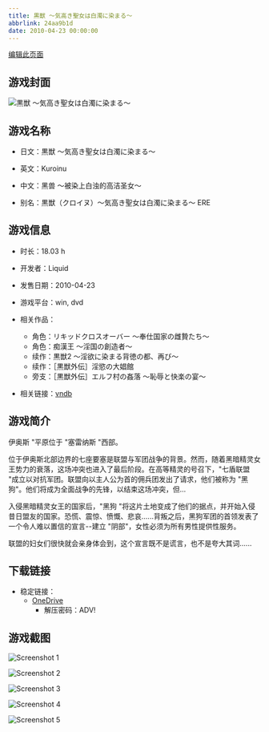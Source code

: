 ```yaml
---
title: 黒獣 ～気高き聖女は白濁に染まる～
abbrlink: 24aa9b1d
date: 2010-04-23 00:00:00
---
```

[编辑此页面](https://github.com/ACG-3/ADV3-source/blob/main/source/_posts/games/%E9%BB%92%E7%8D%A3%20%EF%BD%9E%E6%B0%97%E9%AB%98%E3%81%8D%E8%81%96%E5%A5%B3%E3%81%AF%E7%99%BD%E6%BF%81%E3%81%AB%E6%9F%93%E3%81%BE%E3%82%8B%EF%BD%9E.md)

## 游戏封面

![黒獣 ～気高き聖女は白濁に染まる～](https://pan.timero.xyz/onedrive/img_lib_001/%E9%BB%92%E7%8D%A3%20%EF%BD%9E%E6%B0%97%E9%AB%98%E3%81%8D%E8%81%96%E5%A5%B3%E3%81%AF%E7%99%BD%E6%BF%81%E3%81%AB%E6%9F%93%E3%81%BE%E3%82%8B%EF%BD%9E_cover.avif)


## 游戏名称

- 日文：黒獣 ～気高き聖女は白濁に染まる～
- 英文：Kuroinu
- 中文：黑兽 〜被染上白浊的高洁圣女〜

- 别名：黒獣（クロイヌ）～気高き聖女は白濁に染まる～ ERE


## 游戏信息

- 时长：18.03 h
- 开发者：Liquid
- 发售日期：2010-04-23
- 游戏平台：win, dvd
- 相关作品：
   - 角色：リキッドクロスオーバー ～奉仕国家の雌贄たち～
   - 角色：痴漢王 ～淫国の創造者～
   - 续作：黒獣2 ～淫欲に染まる背徳の都、再び～
   - 续作：［黒獣外伝］淫慾の大娼館
   - 旁支：［黒獣外伝］エルフ村の姦落 ～恥辱と快楽の宴～

- 相关链接：[vndb](https://vndb.org/v3706)


## 游戏简介

伊奥斯 "平原位于 "塞雷纳斯 "西部。

位于伊奥斯北部边界的七座要塞是联盟与军团战争的背景。然而，随着黑暗精灵女王势力的衰落，这场冲突也进入了最后阶段。在高等精灵的号召下，"七盾联盟 "成立以对抗军团。联盟向以主人公为首的佣兵团发出了请求，他们被称为 "黑狗"。他们将成为全面战争的先锋，以结束这场冲突，但...

入侵黑暗精灵女王的国家后，"黑狗 "将这片土地变成了他们的据点，并开始入侵昔日盟友的国家。恐慌、震惊、愤慨、悲哀......背叛之后，黑狗军团的首领发表了一个令人难以置信的宣言--建立 "阴部"，女性必须为所有男性提供性服务。

联盟的妇女们很快就会亲身体会到，这个宣言既不是谎言，也不是夸大其词......




## 下载链接

- 稳定链接：
    - [OneDrive](https://pan.timero.xyz/onedrive/adv_lib_001/%E9%BB%92%E7%8D%A3%20%EF%BD%9E%E6%B0%97%E9%AB%98%E3%81%8D%E8%81%96%E5%A5%B3%E3%81%AF%E7%99%BD%E6%BF%81%E3%81%AB%E6%9F%93%E3%81%BE%E3%82%8B%EF%BD%9E)
        - 解压密码：ADV!



## 游戏截图


![Screenshot 1](https://pan.timero.xyz/onedrive/img_lib_001/%E9%BB%92%E7%8D%A3%20%EF%BD%9E%E6%B0%97%E9%AB%98%E3%81%8D%E8%81%96%E5%A5%B3%E3%81%AF%E7%99%BD%E6%BF%81%E3%81%AB%E6%9F%93%E3%81%BE%E3%82%8B%EF%BD%9E_Screenshot_1.avif)

![Screenshot 2](https://pan.timero.xyz/onedrive/img_lib_001/%E9%BB%92%E7%8D%A3%20%EF%BD%9E%E6%B0%97%E9%AB%98%E3%81%8D%E8%81%96%E5%A5%B3%E3%81%AF%E7%99%BD%E6%BF%81%E3%81%AB%E6%9F%93%E3%81%BE%E3%82%8B%EF%BD%9E_Screenshot_2.avif)

![Screenshot 3](https://pan.timero.xyz/onedrive/img_lib_001/%E9%BB%92%E7%8D%A3%20%EF%BD%9E%E6%B0%97%E9%AB%98%E3%81%8D%E8%81%96%E5%A5%B3%E3%81%AF%E7%99%BD%E6%BF%81%E3%81%AB%E6%9F%93%E3%81%BE%E3%82%8B%EF%BD%9E_Screenshot_3.avif)

![Screenshot 4](https://pan.timero.xyz/onedrive/img_lib_001/%E9%BB%92%E7%8D%A3%20%EF%BD%9E%E6%B0%97%E9%AB%98%E3%81%8D%E8%81%96%E5%A5%B3%E3%81%AF%E7%99%BD%E6%BF%81%E3%81%AB%E6%9F%93%E3%81%BE%E3%82%8B%EF%BD%9E_Screenshot_4.avif)

![Screenshot 5](https://pan.timero.xyz/onedrive/img_lib_001/%E9%BB%92%E7%8D%A3%20%EF%BD%9E%E6%B0%97%E9%AB%98%E3%81%8D%E8%81%96%E5%A5%B3%E3%81%AF%E7%99%BD%E6%BF%81%E3%81%AB%E6%9F%93%E3%81%BE%E3%82%8B%EF%BD%9E_Screenshot_5.avif)

